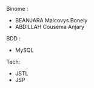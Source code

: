 Binome :
 - BEANJARA Malcovys Bonely
 - ABDILLAH Cousema Anjary

BDD :
 - MySQL

Tech:
 - JSTL
 - JSP